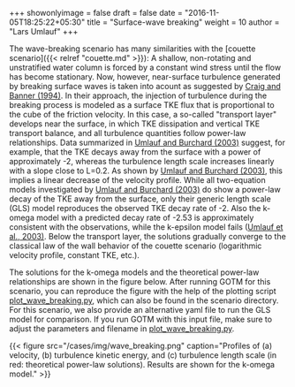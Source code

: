 +++
showonlyimage = false
draft = false
date = "2016-11-05T18:25:22+05:30"
title = "Surface-wave breaking"
weight = 10
author = "Lars Umlauf"
+++

The wave-breaking scenario has many similarities with the
[couette scenario]({{< relref "couette.md" >}}):
A shallow, non-rotating and unstratified water column is forced by a constant wind stress
until the flow has become stationary. Now, however, near-surface turbulence generated
by breaking surface waves is taken into acount as suggested by
[Craig and Banner (1994)](https://journals.ametsoc.org/view/journals/phoc/24/12/1520-0485_1994_024_2546_mwetit_2_0_co_2.xml).
In their approach, the injection of turbulence during the breaking process is modeled
as a surface TKE flux that is proportional to the cube of the friction velocity.
In this case, a so-called "transport layer" develops near the surface, in which TKE dissipation
and vertical TKE transport balance,  and all turbulence quantities follow power-law relationships.
Data summarized in
[Umlauf and Burchard (2003)](https://elischolar.library.yale.edu/cgi/viewcontent.cgi?article=1008&context=journal_of_marine_research)
suggest, for example, that the TKE decays away from the surface with a power of approximately -2,
whereas the turbulence length scale increases linearly with a slope close to L=0.2. As shown by
[Umlauf and Burchard (2003)](https://elischolar.library.yale.edu/cgi/viewcontent.cgi?article=1008&context=journal_of_marine_research),
this implies a linear decrease of the velocity profile. While all two-equation models investigated by
[Umlauf and Burchard (2003)](https://elischolar.library.yale.edu/cgi/viewcontent.cgi?article=1008&context=journal_of_marine_research)
do show a power-law decay of the TKE away from the surface, only their generic length scale (GLS) model
reproduces the observed TKE decay rate of -2. Also the k-omega model with a predicted decay rate of -2.53
is approximately consistent with the observations, while the k-epsilon model fails
([Umlauf et al., 2003)](https://www.sciencedirect.com/science/article/abs/pii/S1463500302000392). Below the
transport layer, the solutions gradually converge to the classical law of the wall behavior of the couette
scenario (logarithmic velocity profile, constant TKE, etc.).

The solutions for the k-omega models and the theoretical power-law relationships are shown in the
figure below. After running GOTM for this scenario, you can reproduce the figure with the help
of the plotting script
[plot_wave_breaking.py](https://raw.githubusercontent.com/gotm-model/cases/master/wave_breaking/plot_wave_breaking.py),
which can also be found in the scenario directory. For this scenario, we also provide an alternative
yaml file to run the GLS model for comparison. If you run GOTM with this input file, make sure to adjust
the parameters and filename in
[plot_wave_breaking.py](https://raw.githubusercontent.com/gotm-model/cases/master/wave_breaking/plot_wave_breaking.py).

{{< figure src="/cases/img/wave_breaking.png"
caption="Profiles of (a) velocity, (b) turbulence kinetic energy, and (c) turbulence length scale (in red: theoretical power-law solutions). Results are shown for the k-omega model." >}}
